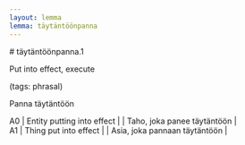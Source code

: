 ```yaml
---
layout: lemma
lemma: täytäntöönpanna
---
```


<div class="sense">
# <span class="sensename">täytäntöönpanna.1</span>

<span class="description">Put into effect, execute</span>

(tags: phrasal)

<span class="description">Panna täytäntöön</span>

A0 | Entity putting into effect |   | Taho, joka panee täytäntöön |  
A1 | Thing put into effect |   | Asia, joka pannaan täytäntöön |  

</div>

